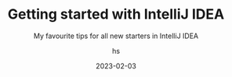 ---
date: 2023-02-03
title: Getting started with IntelliJ IDEA
technologies: [java]
topics: [gettingstarted]
author: hs
subtitle: My favourite tips for all new starters in IntelliJ IDEA
thumbnail: ./thumbnail.png
tutorialItems:
  - /tutorials/getting-started-intellij-idea/working-together/
  - /tutorials/getting-started-intellij-idea/learning-the-ide/
  - /tutorials/getting-started-intellij-idea/setting-up-the-env/
  - /tutorials/getting-started-intellij-idea/navigating-code/
  - /tutorials/getting-started-intellij-idea/finding-code/
  - /tutorials/getting-started-intellij-idea/reading-code/
  - /tutorials/getting-started-intellij-idea/understanding-code/
  - /tutorials/getting-started-intellij-idea/writing-code/
  - /tutorials/getting-started-intellij-idea/changing-code/
  - /tutorials/getting-started-intellij-idea/testing-code/
  - /tutorials/getting-started-intellij-idea/seeing-how-far-youve-come/
---